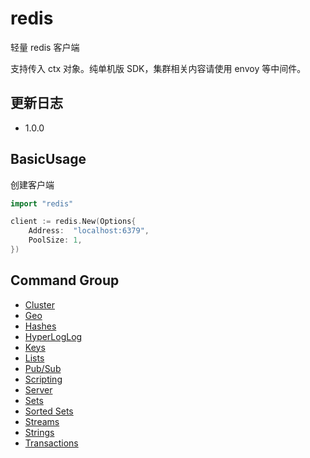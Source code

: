 # redis

轻量 redis 客户端

支持传入 ctx 对象。纯单机版 SDK，集群相关内容请使用 envoy 等中间件。

## 更新日志
- 1.0.0


## BasicUsage
创建客户端
```go
import "redis"

client := redis.New(Options{
    Address:  "localhost:6379",
    PoolSize: 1,
})
```
## Command Group
- [Cluster](doc/Cluster.md)
- [Geo](doc/Geo.md)
- [Hashes](doc/Hashes.md)
- [HyperLogLog](doc/HyperLogLog.md)
- [Keys](doc/Keys.md)
- [Lists](doc/Lists.md)
- [Pub/Sub](doc/PubSub.md)
- [Scripting](doc/Scripting.md)
- [Server](doc/Server.md)
- [Sets](doc/Sets.md)
- [Sorted Sets](doc/SortedSets.md)
- [Streams](doc/Streams.md)
- [Strings](doc/Strings.md)
- [Transactions](doc/Transactions.md)


